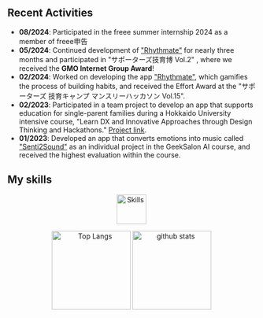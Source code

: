 ## Recent Activities
- **08/2024**: Participated in the freee summer internship 2024 as a member of freee申告
- **05/2024**: Continued development of ["Rhythmate"](https://github.com/ayanami77/Rhythmate-Web) for nearly three months and participated in "サポーターズ技育博 Vol.2" , where we received the **GMO Internet Group Award**!
- **02/2024**: Worked on developing the app ["Rhythmate"](https://github.com/ayanami77/Rhythmate-Web), which gamifies the process of building habits, and received the Effort Award at the "サポーターズ 技育キャンプ マンスリーハッカソン Vol.15".
- **02/2023**: Participated in a team project to develop an app that supports education for single-parent families during a Hokkaido University intensive course, "Learn DX and Innovative Approaches through Design Thinking and Hackathons." [Project link](https://github.com/dyoshyy/hackathon_team_nature).
- **01/2023**: Developed an app that converts emotions into music called ["Senti2Sound"](https://github.com/dyoshyy/Senti2Sound) as an individual project in the GeekSalon AI course, and received the highest evaluation within the course.

## My skills
<p align="center"> 
  <img alt="Skills" height="60px" src="https://skillicons.dev/icons?i=python,tensorflow,pytorch,flask,go,ts,react,nodejs,express,prisma" />
</p>
<p align="center"> 
  <img alt="Top Langs" height="160px" src="https://github-readme-stats.vercel.app/api/top-langs/?username=dyoshyy&layout=compact&show_icons=true&theme=onedark" />
  <img alt="github stats" height="160px" src="https://github-readme-stats.vercel.app/api?username=dyoshyy&theme=onedark&show_icons=ture" />
</p>






